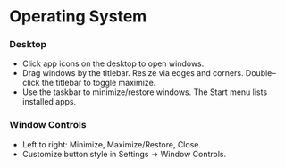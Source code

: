 # Operating System

### Desktop
- Click app icons on the desktop to open windows.
- Drag windows by the titlebar. Resize via edges and corners. Double–click the titlebar to toggle maximize.
- Use the taskbar to minimize/restore windows. The Start menu lists installed apps.

### Window Controls
- Left to right: Minimize, Maximize/Restore, Close.
- Customize button style in Settings → Window Controls.

